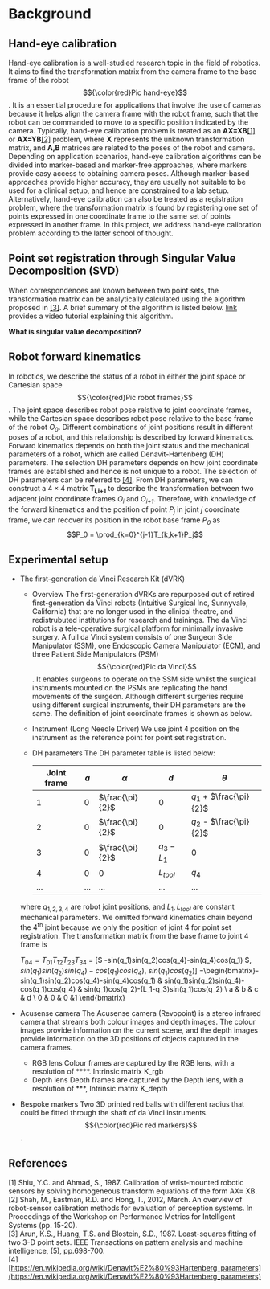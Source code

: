 # Background

## Hand-eye calibration
Hand-eye calibration is a well-studied research topic in the field of robotics. It aims to find the transformation matrix from the camera frame to the base frame of the robot $${\color{red}Pic hand-eye}$$. It is an essential procedure for applications that involve the use of cameras because it helps align the camera frame with the robot frame, such that the robot can be commanded to move to a specific position indicated by the camera. Typically, hand-eye calibration problem is treated as an **AX=XB**[[1]](#1) or **AX=YB**[[2]](#2) problem, where **X** represents the unknown transformation matrix, and **A,B** matrices are related to the poses of the robot and camera. Depending on application scenarios, hand-eye calibration algorithms can be divided into marker-based and marker-free approaches, where markers provide easy access to obtaining camera poses. Although marker-based approaches provide higher accuracy, they are usually not suitable to be used for a clinical setup, and hence are constrained to a lab setup. Alternatively, hand-eye calibration can also be treated as a registration problem, where the transformation matrix is found by registering one set of points expressed in one coordinate frame to the same set of points expressed in another frame. In this project, we address hand-eye calibration problem according to the latter school of thought.

## Point set registration through Singular Value Decomposition (SVD)
When correspondences are known between two point sets, the transformation matrix can be analytically calculated using the algorithm proposed in [[3]](#3). A brief summary of the algorithm is listed below. [link](https://www.youtube.com/watch?v=dhzLQfDBx2Q) provides a video tutorial explaining this algorithm.

**What is singular value decomposition?**

## Robot forward kinematics
In robotics, we describe the status of a robot in either the joint space or Cartesian space $${\color{red}Pic robot frames}$$. The joint space describes robot pose relative to joint coordinate frames, while the Cartesian space describes robot pose relative to the base frame of the robot *O<sub>0</sub>*. Different combinations of joint positions result in different poses of a robot, and this relationship is described by forward kinematics. Forward kinematics depends on both the joint status and the mechanical parameters of a robot, which are called Denavit-Hartenberg (DH) parameters. The selection DH parameters depends on how joint coordinate frames are established and hence is not unique to a robot. The selection of DH parameters can be referred to [[4]](#4). From DH parameters, we can construct a $4\times4$ matrix **T<sub>i,i+1</sub>** to describe the transformation between two adjacent joint coordinate frames *O<sub>i</sub>* and *O<sub>i+1</sub>*. Therefore, with knowledge of the forward kinematics and the position of point *P<sub>j</sub>* in joint *j* coordinate frame, we can recover its position in the robot base frame *P<sub>0</sub>* as
$$P_0 = \prod_{k=0}^{j-1}T_{k,k+1}P_j$$


## Experimental setup
- The first-generation da Vinci Research Kit (dVRK)
    - Overview
    The first-generation dVRKs are repurposed out of retired first-generation da Vinci robots (Intuitive Surgical Inc, Sunnyvale, California) that are no longer used in the clinical theatre, and redistrubuted institutions for research and trainings. The da Vinci robot is a tele-operative surgical platform for minimally invasive surgery. A full da Vinci system consists of one Surgeon Side Manipulator (SSM), one Endoscopic Camera Manipulator (ECM), and three Patient Side Manipulators (PSM) $${\color{red}Pic da Vinci}$$. It enables surgeons to operate on the SSM side whilst the surgical instruments mounted on the PSMs are replicating the hand movements of the surgeon. Although different surgeries require using different surgical instruments, their DH parameters are the same. The definition of joint coordinate frames is shown as below.
    
    - Instrument (Long Needle Driver)
    We use joint 4 position on the instrument as the reference point for point set registration.
    
    - DH parameters
    The DH parameter table is listed below:
    
        | **Joint frame** | **$a$** | **$\alpha$** | **$d$** | **$\theta$** |
        | -------------   | ------------- | ------------- | ------------- |------------- |
        | 1 | 0 | $\frac{\pi}{2}$ | 0 | $q_1$ + $\frac{\pi}{2}$ | 
        | 2 | 0 | $\frac{\pi}{2}$ | 0 | $q_2$ - $\frac{\pi}{2}$ |
        | 3 | 0 | $\frac{\pi}{2}$ | $q_3-L_1$ | 0 |
        | 4 | 0 | 0 | $L_{tool}$ | $q_4$ |
        | ... | ... | ... | ... | ... |
    where $q_{1,2,3,4}$ are robot joint positions, and $L_1, L_{tool}$ are constant mechanical parameters. We omitted forward kinematics chain beyond the 4<sup>th</sup> joint because we only the position of joint 4 for point set registration. The transformation matrix from the base frame to joint 4 frame is 

    $T_{04}=T_{01}T_{12}T_{23}T_{34}$ = [$ -sin(q_1)sin(q_2)cos(q_4)-sin(q_4)cos(q_1) $, $sin(q_1)sin(q_2)sin(q_4)-cos(q_1)cos(q_4)$, $sin(q_1)cos(q_2)$]
=\begin{bmatrix}-sin(q_1)sin(q_2)cos(q_4)-sin(q_4)cos(q_1) & sin(q_1)sin(q_2)sin(q_4)-cos(q_1)cos(q_4) & sin(q_1)cos(q_2)-(L_1-q_3)sin(q_1)cos(q_2) \\ a & b & c & d \\ 0 & 0 & 0 &1 \end{bmatrix}
- Acusense camera
  The Acusense camera (Revopoint) is a stereo infrared camera that streams both colour images and depth images. The colour images provide information on the current scene, and the depth images provide information on the 3D positions of objects captured in the camera frames.
    - RGB lens
    Colour frames are captured by the RGB lens, with a resolution of ****. Intrinsic matrix K_rgb
    - Depth lens
    Depth frames are captured by the Depth lens, with a resolution of ***, Intrinsic matrix K_depth
- Bespoke markers
  Two 3D printed red balls with different radius that could be fitted through the shaft of da Vinci instruments. $${\color{red}Pic red markers}$$. 


## References
<a id="1">[1]</a> 
Shiu, Y.C. and Ahmad, S., 1987. Calibration of wrist-mounted robotic sensors by solving homogeneous transform equations of the form AX= XB.<br />
<a id="2">[2]</a> 
Shah, M., Eastman, R.D. and Hong, T., 2012, March. An overview of robot-sensor calibration methods for evaluation of perception systems. In Proceedings of the Workshop on Performance Metrics for Intelligent Systems (pp. 15-20). <br /> 
<a id="3">[3]</a> 
Arun, K.S., Huang, T.S. and Blostein, S.D., 1987. Least-squares fitting of two 3-D point sets. IEEE Transactions on pattern analysis and machine intelligence, (5), pp.698-700. <br />
<a id="4">[4]</a> 
[https://en.wikipedia.org/wiki/Denavit%E2%80%93Hartenberg_parameters](https://en.wikipedia.org/wiki/Denavit%E2%80%93Hartenberg_parameters) <br />











